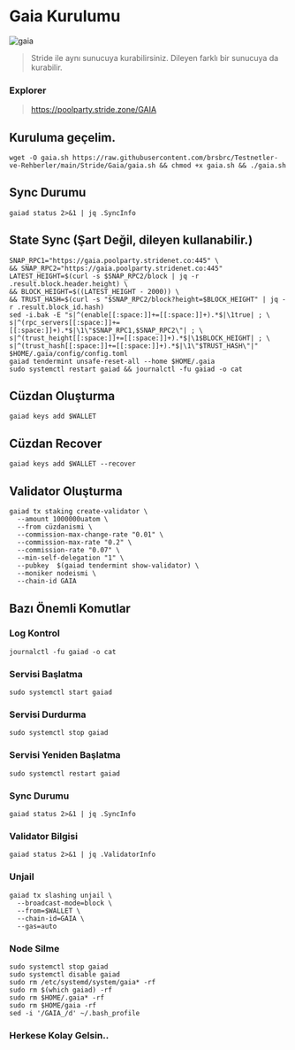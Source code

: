# Gaia Kurulumu

![gaia](https://user-images.githubusercontent.com/107190154/185763121-70192b82-f639-4f90-b2f9-f696d5a0c0d8.png)

> Stride ile aynı sunucuya kurabilirsiniz. Dileyen farklı bir sunucuya da kurabilir.

### Explorer
> https://poolparty.stride.zone/GAIA

## Kuruluma geçelim.
```
wget -O gaia.sh https://raw.githubusercontent.com/brsbrc/Testnetler-ve-Rehberler/main/Stride/Gaia/gaia.sh && chmod +x gaia.sh && ./gaia.sh
```

## Sync Durumu 
```
gaiad status 2>&1 | jq .SyncInfo
```

## State Sync (Şart Değil, dileyen kullanabilir.)
```
SNAP_RPC1="https://gaia.poolparty.stridenet.co:445" \
&& SNAP_RPC2="https://gaia.poolparty.stridenet.co:445"
LATEST_HEIGHT=$(curl -s $SNAP_RPC2/block | jq -r .result.block.header.height) \
&& BLOCK_HEIGHT=$((LATEST_HEIGHT - 2000)) \
&& TRUST_HASH=$(curl -s "$SNAP_RPC2/block?height=$BLOCK_HEIGHT" | jq -r .result.block_id.hash)
sed -i.bak -E "s|^(enable[[:space:]]+=[[:space:]]+).*$|\1true| ; \
s|^(rpc_servers[[:space:]]+=[[:space:]]+).*$|\1\"$SNAP_RPC1,$SNAP_RPC2\"| ; \
s|^(trust_height[[:space:]]+=[[:space:]]+).*$|\1$BLOCK_HEIGHT| ; \
s|^(trust_hash[[:space:]]+=[[:space:]]+).*$|\1\"$TRUST_HASH\"|" $HOME/.gaia/config/config.toml
gaiad tendermint unsafe-reset-all --home $HOME/.gaia
sudo systemctl restart gaiad && journalctl -fu gaiad -o cat
```

## Cüzdan Oluşturma
```
gaiad keys add $WALLET
```
## Cüzdan Recover
```
gaiad keys add $WALLET --recover
```
## Validator Oluşturma

```
gaiad tx staking create-validator \
  --amount 1000000uatom \
  --from cüzdanismi \
  --commission-max-change-rate "0.01" \
  --commission-max-rate "0.2" \
  --commission-rate "0.07" \
  --min-self-delegation "1" \
  --pubkey  $(gaiad tendermint show-validator) \
  --moniker nodeismi \
  --chain-id GAIA
```

## Bazı Önemli Komutlar
### Log Kontrol
```
journalctl -fu gaiad -o cat
```

### Servisi Başlatma
```
sudo systemctl start gaiad
```

### Servisi Durdurma
```
sudo systemctl stop gaiad
```

### Servisi Yeniden Başlatma
```
sudo systemctl restart gaiad
```

### Sync Durumu
```
gaiad status 2>&1 | jq .SyncInfo
```
### Validator Bilgisi
```
gaiad status 2>&1 | jq .ValidatorInfo
```
### Unjail 
```
gaiad tx slashing unjail \
  --broadcast-mode=block \
  --from=$WALLET \
  --chain-id=GAIA \
  --gas=auto
```
### Node Silme
```
sudo systemctl stop gaiad
sudo systemctl disable gaiad
sudo rm /etc/systemd/system/gaia* -rf
sudo rm $(which gaiad) -rf
sudo rm $HOME/.gaia* -rf
sudo rm $HOME/gaia -rf
sed -i '/GAIA_/d' ~/.bash_profile
```

### Herkese Kolay Gelsin..
